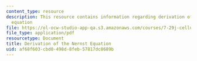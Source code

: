 ```yaml
---
content_type: resource
description: This resource contains information regarding derivation of the nernst
  equation
file: https://ol-ocw-studio-app-qa.s3.amazonaws.com/courses/7-29j-cellular-neurobiology-spring-2012/af68f603cbd0498d8feb57817dc8689b_MIT7_29JS12_QuikieDrvNern.pdf
file_type: application/pdf
resourcetype: Document
title: Derivation of the Nernst Equation
uid: af68f603-cbd0-498d-8feb-57817dc8689b
---
```

